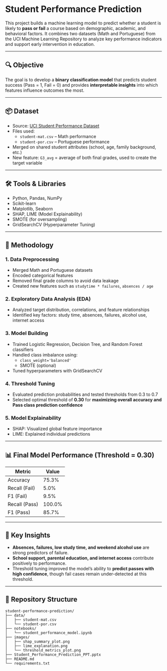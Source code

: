 # Student Performance Prediction

This project builds a machine learning model to predict whether a student is likely to **pass or fail** a course based on demographic, academic, and behavioral factors. It combines two datasets (Math and Portuguese) from the UCI Machine Learning Repository to analyze key performance indicators and support early intervention in education.

---

## 🔍 Objective

The goal is to develop a **binary classification model** that predicts student success (Pass = 1, Fail = 0) and provides **interpretable insights** into which features influence outcomes the most.

---

## 📦 Dataset

- Source: [UCI Student Performance Dataset](https://archive.ics.uci.edu/ml/datasets/Student+Performance)
- Files used:
  - `student-mat.csv` – Math performance
  - `student-por.csv` – Portuguese performance
- Merged on shared student attributes (school, age, family background, etc.)
- New feature: `G3_avg` = average of both final grades, used to create the target variable

---

## 🛠️ Tools & Libraries

- Python, Pandas, NumPy
- Scikit-learn
- Matplotlib, Seaborn
- SHAP, LIME (Model Explainability)
- SMOTE (for oversampling)
- GridSearchCV (Hyperparameter Tuning)

---

## 🧪 Methodology

### 1. Data Preprocessing
- Merged Math and Portuguese datasets
- Encoded categorical features
- Removed final grade columns to avoid data leakage
- Created new features such as `studytime * failures`, `absences / age`

### 2. Exploratory Data Analysis (EDA)
- Analyzed target distribution, correlations, and feature relationships
- Identified key factors: study time, absences, failures, alcohol use, internet access

### 3. Model Building
- Trained Logistic Regression, Decision Tree, and Random Forest classifiers
- Handled class imbalance using:
  - `class_weight='balanced'`
  - SMOTE (optional)
- Tuned hyperparameters with GridSearchCV

### 4. Threshold Tuning
- Evaluated prediction probabilities and tested thresholds from 0.3 to 0.7
- Selected optimal threshold of **0.30** for **maximizing overall accuracy and Pass class prediction confidence**

### 5. Model Explainability
- SHAP: Visualized global feature importance
- LIME: Explained individual predictions

---

## 📊 Final Model Performance (Threshold = 0.30)

| Metric        | Value     |
|---------------|-----------|
| Accuracy      | 75.3%     |
| Recall (Fail) | 5.0%      |
| F1 (Fail)     | 9.5%      |
| Recall (Pass) | 100.0%    |
| F1 (Pass)     | 85.7%     |

---

## 🧠 Key Insights

- **Absences, failures, low study time, and weekend alcohol use** are strong predictors of failure.
- **School support, parental education, and internet access** contribute positively to performance.
- Threshold tuning improved the model’s ability to **predict passes with high confidence**, though fail cases remain under-detected at this threshold.

---

## 📂 Repository Structure

```
student-performance-prediction/
├── data/
│   ├── student-mat.csv
│   └── student-por.csv
├── notebooks/
│   └── student_performance_model.ipynb
├── images/
│   ├── shap_summary_plot.png
│   ├── lime_explanation.png
│   └── threshold_metrics_plot.png
├── Student_Performance_Prediction_PPT.pptx
├── README.md
└── requirements.txt
```

